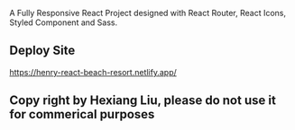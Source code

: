A Fully Responsive React Project designed with React Router, React Icons, Styled Component and Sass.

## Deploy Site

https://henry-react-beach-resort.netlify.app/

## Copy right by Hexiang Liu, please do not use it for commerical purposes



